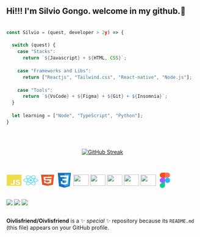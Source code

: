 ## Hi!!! I'm Silvio Gongo. welcome in my github.🚀


```js

const Sílvio = (quest, developer > 2y) => {

  switch (quest) {
    case "Stacks":
      return `${Javascript} + ${HTML, CSS}`;
    
    case "Frameworks and Libs":
      return ["Reactjs", "Tailwind.css", "React-native", "Node.js"];
    
    case "Tools":
      return `${VsCode} + ${Figma} + ${Git} + ${Insomnia}`;
  }
  
  let learning = ["Node", "TypeScript", "Python"];
}

```


<br><br>

<div align="center">
  
  [![GitHub Streak](https://github-readme-streak-stats.herokuapp.com?user=oivlisfriend&theme=cobalt&hide_border=true&date_format=M%20j%5B%2C%20Y%5D)](https://git.io/streak-stats)

</div>

##
  

<div style="display: inline_block"><br>
  <img align="center" alt="Rafa-Js" height="30" width="40" src="https://raw.githubusercontent.com/devicons/devicon/master/icons/javascript/javascript-plain.svg">
  <img align="center" alt="Rafa-React" height="30" width="40" src="https://raw.githubusercontent.com/devicons/devicon/master/icons/react/react-original.svg">
  <img align="center" alt="Rafa-HTML" height="30" width="40" src="https://raw.githubusercontent.com/devicons/devicon/master/icons/html5/html5-original.svg">
    <img align="center" height="40" width="40" src="https://raw.githubusercontent.com/devicons/devicon/master/icons/css3/css3-original.svg" alt="vini_css">

 <img align="center" height="30" width="40" src="https://cdn.jsdelivr.net/gh/devicons/devicon/icons/java/java-plain-wordmark.svg" />          
<img align="center" height="30" width="40" src="https://cdn.jsdelivr.net/gh/devicons/devicon/icons/typescript/typescript-plain.svg" />

  <img align="center" height="30" width="40" src="https://cdn.jsdelivr.net/gh/devicons/devicon/icons/npm/npm-original-wordmark.svg" /> 
   <img align="center" height="30" width="40" src="https://cdn.jsdelivr.net/gh/devicons/devicon/icons/tailwindcss/tailwindcss-plain.svg" />
  <img align="center" height="30" width="40" src="https://cdn.jsdelivr.net/gh/devicons/devicon/icons/nodejs/nodejs-original.svg" />
  <img align="center" height="40" width="40" src="https://raw.githubusercontent.com/devicons/devicon/master/icons/figma/figma-original.svg" alt="vini_figma">

                    
</div>

 ##
 
<div> 
  <a href="https://www.instagram.com/_smg_oivlis" target="_blank"><img src="https://img.shields.io/badge/-Instagram-%23E4405F?style=for-the-badge&logo=instagram&logoColor=white" target="_blank"></a> 
  <a href = "mailto:silvio.gongo.o@gmail.com"><img src="https://img.shields.io/badge/-Gmail-%23333?style=for-the-badge&logo=gmail&logoColor=white" target="_blank"></a>
  <a href="https://www.linkedin.com/in/s%C3%ADlvio-gongo-95018619b/" target="_blank"><img src="https://img.shields.io/badge/-LinkedIn-%230077B5?style=for-the-badge&logo=linkedin&logoColor=white" target="_blank"></a> 

##  
  **Oivlisfriend/Oivlisfriend** is a ✨ _special_ ✨ repository because its `README.md` (this file) appears on your GitHub profile.


